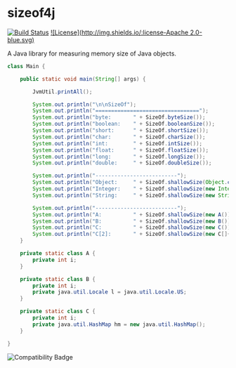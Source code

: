 sizeof4j
========

[![Build Status](https://api.travis-ci.org/repositories/arturmkrtchyan/sizeof4j.png)](https://travis-ci.org/arturmkrtchyan/sizeof4j) [![License](http://img.shields.io/:license-Apache 2.0-blue.svg)](https://raw.githubusercontent.com/arturmkrtchyan/iban4j/master/LICENSE.txt)

A Java library for measuring memory size of Java objects.

```java
class Main {

    public static void main(String[] args) {

        JvmUtil.printAll();

        System.out.println("\n\nSizeOf");
        System.out.println("=================================");
        System.out.println("byte:       " + SizeOf.byteSize());
        System.out.println("boolean:    " + SizeOf.booleanSize());
        System.out.println("short:      " + SizeOf.shortSize());
        System.out.println("char:       " + SizeOf.charSize());
        System.out.println("int:        " + SizeOf.intSize());
        System.out.println("float:      " + SizeOf.floatSize());
        System.out.println("long:       " + SizeOf.longSize());
        System.out.println("double:     " + SizeOf.doubleSize());

        System.out.println("--------------------------");
        System.out.println("Object:     " + SizeOf.shallowSize(Object.class));
        System.out.println("Integer:    " + SizeOf.shallowSize(new Integer(2)));
        System.out.println("String:     " + SizeOf.shallowSize(new String("aaa")));

        System.out.println("--------------------------");
        System.out.println("A:          " + SizeOf.shallowSize(new A()));
        System.out.println("B:          " + SizeOf.shallowSize(new B()));
        System.out.println("C:          " + SizeOf.shallowSize(new C()));
        System.out.println("C[2]:       " + SizeOf.shallowSize(new C[]{new C(), new C()}));
    }

    private static class A {
        private int i;
    }

    private static class B {
        private int i;
        private java.util.Locale l = java.util.Locale.US;
    }

    private static class C {
        private int i;
        private java.util.HashMap hm = new java.util.HashMap();
    }

}
```

![Compatibility Badge](https://java.net/downloads/adoptopenjdk/compat.svg)

